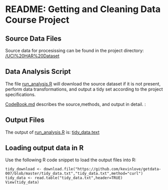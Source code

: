 README: Getting and Cleaning Data Course Project
===========



Source Data Files
-----------------
Source data for procesissing can be found in the project directory: [/UCI%20HAR%20Dataset](/UCI%20HAR%20Dataset)



Data Analysis Script
-------------------

The file [run_analysis.R](/run_analysis.R) will download the source dataset if it is not present, perform data transformations, and output a tidy set according to the project specifications.

[CodeBook.md](/CodeBook.md) describes the source,methods, and output in detail.
:

Output Files
------------

The output of [run_analysis.R](/run_analysis.R) is: [tidy_data.text](/tidy_data.txt)



Loading output data in R
------------------------
Use the following R code snippet to load the output files into R:

```
tidy_download <- download.file("https://github.com/kevinlove/getdata-007/blob/master/tidy_data.txt","tidy_data.txt",method="curl")
tidy_data <- read.table("tidy_data.txt",header=TRUE)
View(tidy_data)
```
